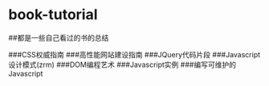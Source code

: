 # book-tutorial

##都是一些自己看过的书的总结

###CSS权威指南
###高性能网站建设指南
###JQuery代码片段
###Javascript设计模式(zrm)
###DOM编程艺术
###Javascript实例
###编写可维护的Javascript